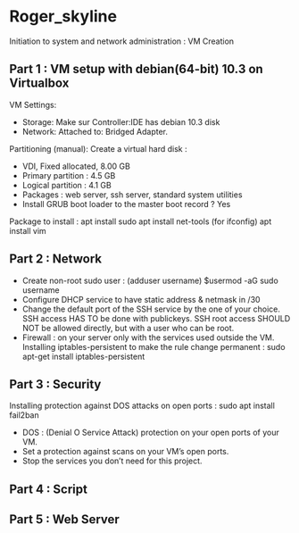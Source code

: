 # Roger_skyline
Initiation to system and network administration : VM Creation

## Part 1 : VM setup with debian(64-bit) 10.3 on Virtualbox
VM Settings:
- Storage: Make sur Controller:IDE has debian 10.3 disk
- Network: Attached to: Bridged Adapter.

Partitioning (manual):
Create a virtual hard disk :
- VDI, Fixed allocated, 8.00 GB
- Primary partition : 4.5 GB
- Logical partition : 4.1 GB
- Packages : web server, ssh server, standard system utilities
- Install GRUB boot loader to the master boot record ? Yes
  
Package to install : 
apt install sudo
apt install net-tools (for ifconfig)
apt install vim

## Part 2 : Network
- Create non-root sudo user : (adduser username) $usermod -aG sudo username	
- Configure DHCP service to have static address & netmask in /30
- Change the default port of the SSH service by the one of your choice. SSH access HAS TO be done with publickeys.
SSH root access SHOULD NOT be allowed directly, but with a user who can be root.
- Firewall : on your server only with the services used outside the VM.
Installing iptables-persistent to make the rule change permanent : sudo apt-get install iptables-persistent 

## Part 3 : Security
Installing protection against DOS attacks on open ports : sudo apt install fail2ban
- DOS : (Denial O Service Attack) protection on your open ports of your VM.
- Set a protection against scans on your VM’s open ports.
- Stop the services you don’t need for this project.

## Part 4 : Script

## Part 5 : Web Server
